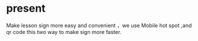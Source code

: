 # present
Make lesson sign more easy and convenient  ，we use Mobile  hot spot ,and qr code this two way to make sign more faster.
